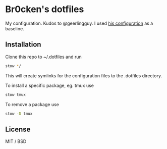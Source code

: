 # Br0cken's dotfiles

My configuration. 
Kudos to @geerlingguy. I used [his configuration](https://github.com/geerlingguy/dotfiles) as a baseline. 

## Installation

Clone this repo to ~/.dotfiles and run

```bash
stow */
```

This will create symlinks for the configuration files to the .dotfiles directory.

To install a specific package, eg. tmux  use

```bash
stow tmux
```

To remove a package use

```bash
stow -D tmux
```

## License

MIT / BSD

